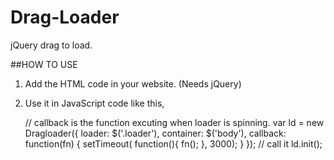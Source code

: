 # Drag-Loader
jQuery drag to load.

##HOW TO USE
1. Add the HTML code in your website. (Needs jQuery)

    <link rel="stylesheet" href="loader.css">
    <script src="drag.js"></script>
    <!-- Loader -->
    <div class="loader">
        <span>
            <i class="icon-cw"></i>
        </span>
    </div>

2. Use it in JavaScript code like this,
    
    // callback is the function excuting when loader is spinning.
    var ld = new Dragloader({
        loader: $('.loader'),
        container: $('body'),
        callback: function(fn) { 
            setTimeout(
                function(){
                    fn();
                },
            3000);
        }
    });
    // call it
    ld.init();